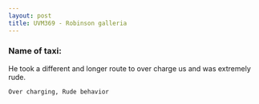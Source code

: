 ```yaml
---
layout: post
title: UVM369 - Robinson galleria
---
```


### Name of taxi: 

He took a different and longer route to over charge us and was extremely rude.

```Over charging, Rude behavior```
